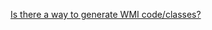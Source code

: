 [Is there a way to generate WMI code/classes?](https://stackoverflow.com/questions/44504/is-there-a-way-to-generate-wmi-code-classes)


